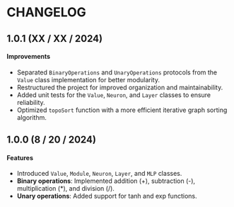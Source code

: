 # CHANGELOG

## 1.0.1 (XX / XX / 2024)

#### Improvements

- Separated `BinaryOperations` and `UnaryOperations` protocols from the `Value` class implementation for better modularity.
- Restructured the project for improved organization and maintainability.
- Added unit tests for the `Value`, `Neuron`, and `Layer` classes to ensure reliability.
- Optimized `topoSort` function with a more efficient iterative graph sorting algorithm.

## 1.0.0 (8 / 20 / 2024)

#### Features
- Introduced `Value`, `Module`, `Neuron`, `Layer`, and `MLP` classes.
- **Binary operations**: Implemented addition (+), subtraction (-), multiplication (*), and division (/).
- **Unary operations**: Added support for tanh and exp functions.
